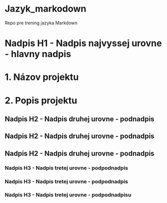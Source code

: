 # Jazyk_markodown
Repo pre trening jazyka Markdown

# Nadpis H1 - Nadpis najvyssej urovne - hlavny nadpis

 

# 1. Názov projektu

 

 

# 2. Popis projektu

 

## Nadpis H2 - Nadpis druhej urovne - podnadpis

 

## Nadpis H2 - Nadpis druhej urovne - podnadpis

 

## Nadpis H2 - Nadpis druhej urovne - podnadpis

 

### Nadpis H3 - Nadpis tretej urovne - podpodnadpis

 

### Nadpis H3 - Nadpis tretej urovne - podpodnadpis

 

### Nadpis H3 - Nadpis tretej urovne - podpodnadpisu
